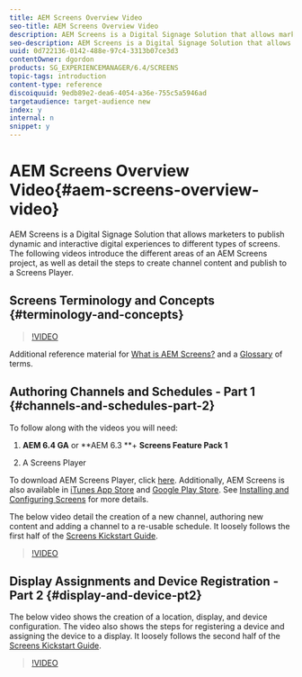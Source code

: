 ```yaml
---
title: AEM Screens Overview Video
seo-title: AEM Screens Overview Video
description: AEM Screens is a Digital Signage Solution that allows marketers to publish dynamic and interactive digital experiences to different types of screens. The following videos introduce the different areas of an AEM Screens project, as well as detail the steps to create channel content and publish to a Screens Player.
seo-description: AEM Screens is a Digital Signage Solution that allows marketers to publish dynamic and interactive digital experiences to different types of screens. The following videos introduce the different areas of an AEM Screens project, as well as detail the steps to create channel content and publish to a screens player.
uuid: 0d722136-0142-488e-97c4-3313b07ce3d3
contentOwner: dgordon
products: SG_EXPERIENCEMANAGER/6.4/SCREENS
topic-tags: introduction
content-type: reference
discoiquuid: 9edb89e2-dea6-4054-a36e-755c5a5946ad
targetaudience: target-audience new
index: y
internal: n
snippet: y
---
```


# AEM Screens Overview Video{#aem-screens-overview-video}

AEM Screens is a Digital Signage Solution that allows marketers to publish dynamic and interactive digital experiences to different types of screens. The following videos introduce the different areas of an AEM Screens project, as well as detail the steps to create channel content and publish to a Screens Player.

## Screens Terminology and Concepts {#terminology-and-concepts}

>[!VIDEO](https://video.tv.adobe.com/v/21353?quality=9)

Additional reference material for [What is AEM Screens?](../../sites/deploying/using/aem-screens-introduction.md) and a [Glossary](../../screens/using/screens-glossary.md) of terms. [](https://helpx.adobe.com/experience-manager/6-3/sites/deploying/using/aem-screens-introduction.html)

## Authoring Channels and Schedules - Part 1 {#channels-and-schedules-part-2}

To follow along with the videos you will need:

1. **AEM 6.4 GA** or **AEM 6.3 **+ **Screens Feature Pack 1**

1. A Screens Player

To download AEM Screens Player, click [here](https://download.macromedia.com/screens/). Additionally, AEM Screens is also available in [iTunes App Store](https://itunes.apple.com/us/app/aem-screens/id1169641856?mt=8) and [Google Play Store](https://play.google.com/store/apps/details?id=com.adobe.aem.screens.player&hl=en). See [Installing and Configuring Screens](https://helpx.adobe.com/experience-manager/6-4/sites/deploying/using/configuring-screens-introduction.html) for more details.

The below video detail the creation of a new channel, authoring new content and adding a channel to a re-usable schedule. It loosely follows the first half of the [Screens Kickstart Guide](../../screens/using/kickstart-for-aem-screens.md).

>[!VIDEO](https://video.tv.adobe.com/v/21387?quality=9)

## Display Assignments and Device Registration - Part 2 {#display-and-device-pt2}

The below video shows the creation of a location, display, and device configuration. The video also shows the steps for registering a device and assigning the device to a display. It loosely follows the second half of the [Screens Kickstart Guide](../../screens/using/kickstart-for-aem-screens.md).

>[!VIDEO](https://video.tv.adobe.com/v/21411?quality=9)


